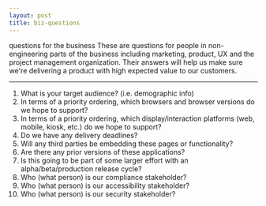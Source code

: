 ```yaml
---
layout: post
title: biz-questions
---
```

questions for the business
These are questions for people in non-engineering parts of the business including marketing, product, UX and the project management organization. Their answers will help us make sure we're delivering a product with high expected value to our customers.

***

1. What is your target audience? (i.e. demographic info)
2. In terms of a priority ordering, which browsers and browser versions do we hope to support?
3. In terms of a priority ordering, which display/interaction platforms (web, mobile, kiosk, etc.) do we hope to support?
4. Do we have any delivery deadlines?
5. Will any third parties be embedding these pages or functionality?
6. Are there any prior versions of these applications?
7. Is this going to be part of some larger effort with an alpha/beta/production release cycle?
8. Who (what person) is our compliance stakeholder?
9. Who (what person) is our accessibility stakeholder?
10. Who (what person) is our security stakeholder?
